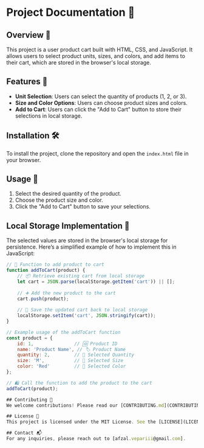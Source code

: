 # Project Documentation 📄

## Overview 🌟
This project is a user product cart built with HTML, CSS, and JavaScript. It allows users to select product units, sizes, and colors, and add items to their cart, which are stored in the browser's local storage.

## Features 🚀
- **Unit Selection**: Users can select the quantity of products (1, 2, or 3).
- **Size and Color Options**: Users can choose product sizes and colors.
- **Add to Cart**: Users can click the "Add to Cart" button to store their selections in local storage.

## Installation 🛠️
To install the project, clone the repository and open the `index.html` file in your browser.

## Usage 📖
1. Select the desired quantity of the product.
2. Choose the product size and color.
3. Click the "Add to Cart" button to save your selections.

## Local Storage Implementation 💾
The selected values are stored in the browser's local storage for persistence. Here’s a simplified example of how to implement this in JavaScript:
```javascript
// 🛒 Function to add product to cart
function addToCart(product) {
    // 📦 Retrieve existing cart from local storage
    let cart = JSON.parse(localStorage.getItem('cart')) || [];
    
    // ➕ Add the new product to the cart
    cart.push(product);
    
    // 💾 Save the updated cart back to local storage
    localStorage.setItem('cart', JSON.stringify(cart));
}

// Example usage of the addToCart function
const product = {
    id: 1,               // 🆔 Product ID
    name: 'Product Name', // 🏷️ Product Name
    quantity: 2,         // 🔢 Selected Quantity
    size: 'M',           // 📏 Selected Size
    color: 'Red'         // 🎨 Selected Color
};

// 🛍️ Call the function to add the product to the cart
addToCart(product);

## Contributing 🤝
We welcome contributions! Please read our [CONTRIBUTING.md](CONTRIBUTING.md) for guidelines.

## License 📜
This project is licensed under the MIT License. See the [LICENSE](LICENSE) file for details.

## Contact 📬
For any inquiries, please reach out to [afzal.vepariii@gmail.com].